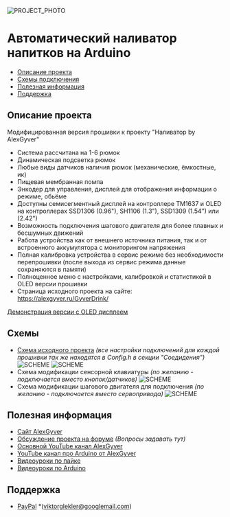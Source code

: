 ![PROJECT_PHOTO](https://github.com/VICLER/GyverDrink/blob/master/proj_img.jpg)
# Автоматический наливатор напитков на Arduino
* [Описание проекта](#chapter-0)
* [Схемы подключения](#chapter-1)
* [Полезная информация](#chapter-2)
* [Поддержка](#chapter-3)

<a id="chapter-0"></a>
## Описание проекта
Модифицированная версия прошивки к проекту "Наливатор by AlexGyver"
- Система рассчитана на 1-6 рюмок
- Динамическая подсветка рюмок
- Любые виды датчиков наличия рюмок (механические, ёмкостные, ик)
- Пищевая мембранная помпа
- Энкодер для управления, дисплей для отображения информации о режиме, обьёме
- Доступны семисегментный дисплей на контроллере TM1637 и OLED на контроллерах SSD1306 (0.96"), SH1106 (1.3"), SSD1309 (1.54") или  (2.42")
- Возможность подключения шагового двигателя для более плавных и бесшумных движений
- Работа устройства как от внешнего источника питания, так и от встроенного аккумулятора с мониторингом напряжения
- Полная калибровка устройства в сервис режиме без необходимости перепрошивки (после выхода из сервис режима данные сохраняются в памяти)
- Полноценное меню с настройками, калибровкой и статистикой в OLED версии прошивки
- Страница исходного проекта на сайте: https://alexgyver.ru/GyverDrink/

[Демонстрация версии с OLED дисплеем](https://youtu.be/Gz3xwlsXfk0)

<a id="chapter-1"></a>
## Схемы
- [Схема исходного проекта](https://github.com/AlexGyver/GyverDrink) *(все настройки подключений для каждой прошивки так же находятся в Config.h в секции "Соедидения")*
![SCHEME](https://github.com/VICLER/GyverDrink/blob/master/schemes/scheme1.jpg)
![SCHEME](https://github.com/VICLER/GyverDrink/blob/master/schemes/scheme2.jpg)
- Схема модификации сенсорной клавиатуры *(по желанию - подключается вместо кнопок/датчиков)*
![SCHEME](https://github.com/VICLER/GyverDrink/blob/master/schemes/TTP229_configuration.jpg)
- Схема модификации шагового двигателя для подключения *(по желанию - подключается вместо сервопривода)*
![SCHEME](https://github.com/VICLER/GyverDrink/blob/master/schemes/StepMot_connection.jpg)

<a id="chapter-2"></a>
## Полезная информация
* [Сайт AlexGyver](http://alexgyver.ru/)
* [Обсуждение проекта на форуме](https://community.alexgyver.ru/threads/nalivator-obsuzhdenie-proekta.1880/) *(Вопросы задавать тут)*
* [Основной YouTube канал AlexGyver](https://www.youtube.com/channel/UCgtAOyEQdAyjvm9ATCi_Aig?sub_confirmation=1)
* [YouTube канал про Arduino от AlexGyver](https://www.youtube.com/channel/UC4axiS76D784-ofoTdo5zOA?sub_confirmation=1)
* [Видеоуроки по пайке](https://www.youtube.com/playlist?list=PLOT_HeyBraBuMIwfSYu7kCKXxQGsUKcqR)
* [Видеоуроки по Arduino](http://alexgyver.ru/arduino_lessons/)

<a id="chapter-3"></a>
## Поддержка
* [PayPal](http://paypal.me/vicler) *(viktorglekler@googlemail.com)
